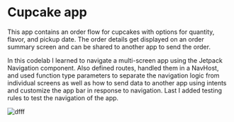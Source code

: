 Cupcake app
=================================

This app contains an order flow for cupcakes with options for quantity, flavor, and pickup date.
The order details get displayed on an order summary screen and can be shared to another app to
send the order.

In this codelab I learned to navigate a multi-screen app using the Jetpack Navigation component. Also defined routes, handled them in a NavHost, and used function type parameters to separate the navigation logic from individual screens as well as how to send data to another app using intents and customize the app bar in response to navigation. Last I added testing rules to test the navigation of the app.

![dfff](https://github.com/NickSidiropoulos/Cupcakes-App-Jetpack/assets/12250619/0664c579-aac8-453c-908e-fe3507e99106)
